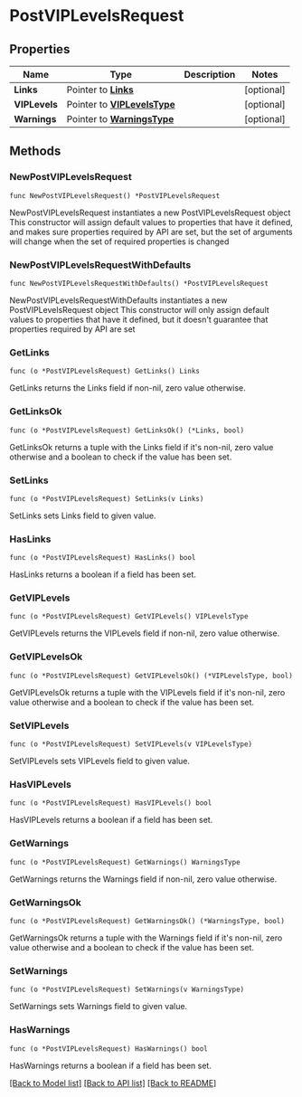 # PostVIPLevelsRequest

## Properties

Name | Type | Description | Notes
------------ | ------------- | ------------- | -------------
**Links** | Pointer to [**Links**](Links.md) |  | [optional] 
**VIPLevels** | Pointer to [**VIPLevelsType**](VIPLevelsType.md) |  | [optional] 
**Warnings** | Pointer to [**WarningsType**](WarningsType.md) |  | [optional] 

## Methods

### NewPostVIPLevelsRequest

`func NewPostVIPLevelsRequest() *PostVIPLevelsRequest`

NewPostVIPLevelsRequest instantiates a new PostVIPLevelsRequest object
This constructor will assign default values to properties that have it defined,
and makes sure properties required by API are set, but the set of arguments
will change when the set of required properties is changed

### NewPostVIPLevelsRequestWithDefaults

`func NewPostVIPLevelsRequestWithDefaults() *PostVIPLevelsRequest`

NewPostVIPLevelsRequestWithDefaults instantiates a new PostVIPLevelsRequest object
This constructor will only assign default values to properties that have it defined,
but it doesn't guarantee that properties required by API are set

### GetLinks

`func (o *PostVIPLevelsRequest) GetLinks() Links`

GetLinks returns the Links field if non-nil, zero value otherwise.

### GetLinksOk

`func (o *PostVIPLevelsRequest) GetLinksOk() (*Links, bool)`

GetLinksOk returns a tuple with the Links field if it's non-nil, zero value otherwise
and a boolean to check if the value has been set.

### SetLinks

`func (o *PostVIPLevelsRequest) SetLinks(v Links)`

SetLinks sets Links field to given value.

### HasLinks

`func (o *PostVIPLevelsRequest) HasLinks() bool`

HasLinks returns a boolean if a field has been set.

### GetVIPLevels

`func (o *PostVIPLevelsRequest) GetVIPLevels() VIPLevelsType`

GetVIPLevels returns the VIPLevels field if non-nil, zero value otherwise.

### GetVIPLevelsOk

`func (o *PostVIPLevelsRequest) GetVIPLevelsOk() (*VIPLevelsType, bool)`

GetVIPLevelsOk returns a tuple with the VIPLevels field if it's non-nil, zero value otherwise
and a boolean to check if the value has been set.

### SetVIPLevels

`func (o *PostVIPLevelsRequest) SetVIPLevels(v VIPLevelsType)`

SetVIPLevels sets VIPLevels field to given value.

### HasVIPLevels

`func (o *PostVIPLevelsRequest) HasVIPLevels() bool`

HasVIPLevels returns a boolean if a field has been set.

### GetWarnings

`func (o *PostVIPLevelsRequest) GetWarnings() WarningsType`

GetWarnings returns the Warnings field if non-nil, zero value otherwise.

### GetWarningsOk

`func (o *PostVIPLevelsRequest) GetWarningsOk() (*WarningsType, bool)`

GetWarningsOk returns a tuple with the Warnings field if it's non-nil, zero value otherwise
and a boolean to check if the value has been set.

### SetWarnings

`func (o *PostVIPLevelsRequest) SetWarnings(v WarningsType)`

SetWarnings sets Warnings field to given value.

### HasWarnings

`func (o *PostVIPLevelsRequest) HasWarnings() bool`

HasWarnings returns a boolean if a field has been set.


[[Back to Model list]](../README.md#documentation-for-models) [[Back to API list]](../README.md#documentation-for-api-endpoints) [[Back to README]](../README.md)


